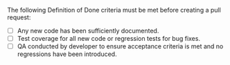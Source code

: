 The following Definition of Done criteria must be met before creating a pull request:

- [ ] Any new code has been sufficiently documented.
- [ ] Test coverage for all new code or regression tests for bug fixes.
- [ ] QA conducted by developer to ensure acceptance criteria is met and no regressions have been introduced.
